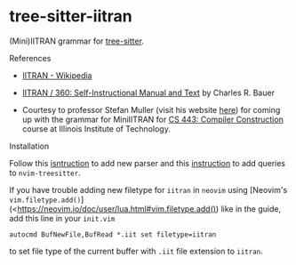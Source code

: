 # tree-sitter-iitran

(Mini)IITRAN grammar for [tree-sitter](https://tree-sitter.github.io/tree-sitter/).

References

- [IITRAN - Wikipedia](https://en.wikipedia.org/wiki/IITRAN)

- [IITRAN / 360: Self-Instructional Manual and Text]() by Charles R. Bauer

- Courtesy to professor Stefan Muller (visit his website [here](http://cs.iit.edu/~smuller/))
  for coming up with the grammar for MiniIITRAN for [CS 443: Compiler Construction](http://cs.iit.edu/~smuller/cs443-f22/index.html)
  course at Illinois Institute of Technology.

Installation

Follow this [isntruction](https://github.com/nvim-treesitter/nvim-treesitter#adding-parsers)
to add new parser and this [instruction](https://github.com/nvim-treesitter/nvim-treesitter#adding-queries)
to add queries to `nvim-treesitter`.

If you have trouble adding new filetype for `iitran` in `neovim` using [Neovim's `vim.filetype.add()`](<https://neovim.io/doc/user/lua.html#vim.filetype.add())
like in the guide, add this line in your `init.vim`

```
autocmd BufNewFile,BufRead *.iit set filetype=iitran
```

to set file type of the current buffer with `.iit` file extension to `iitran`.
